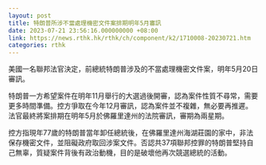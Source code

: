```yaml
---
layout: post
title: 特朗普所涉不當處理機密文件案排期明年5月審訊
date: 2023-07-21 23:56:16.000000000 +08:00
link: https://news.rthk.hk/rthk/ch/component/k2/1710008-20230721.htm
categories: rthk
---
```


美國一名聯邦法官決定，前總統特朗普涉及的不當處理機密文件案，明年5月20日審訊。

特朗普一方希望案件在明年11月舉行的大選過後開審，認為案件性質不尋常，需要更多時間準備。控方爭取在今年12月審訊，認為案件並不複雜，無必要再推遲。法官最終將案排期在明年5月於佛羅里達州的法院審訊，審期為兩星期。

控方指現年77歲的特朗普當年卸任總統後，在佛羅里達州海湖莊園的家中，非法保存機密文件，並阻礙政府取回涉案文件。否認共37項聯邦控罪的特朗普堅持自己無辜，質疑案件背後有政治動機，目的是破壞他再次競選總統的活動。
